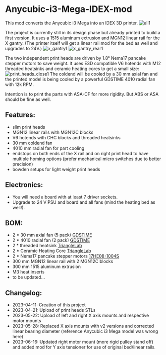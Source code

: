 # Anycubic-i3-Mega-IDEX-mod
This mod converts the Anycubic i3 Mega into an IDEX 3D printer.
![all1](https://user-images.githubusercontent.com/84620081/231165230-d3afbbfe-5f22-417b-bd14-b3eb3cc21254.JPG)

The project is currently still in its design phase but already printed to build a first version.
It uses a 1515 aluminum extrusion and MGN12 linear rail for the X gantry.
(The printer itself will get a linear rail mod for the bed as well and upgrades to 24V.)
![x_gantry1](https://user-images.githubusercontent.com/84620081/231167820-eca77ade-9970-43e1-a085-4397b2fd5f43.JPG)
![x_gantry_rear1](https://user-images.githubusercontent.com/84620081/231167839-94bfd6d9-bd2c-4763-83f4-73f2a0bf0cd2.JPG)

The two independent print heads are driven by 1.8° Nema17 pancake stepper motors to save weight.
It uses E3D compatible V6 hotends with M12 threaded heatsinks and ceramic heating cores to get a small size:
![print_heads_close1](https://user-images.githubusercontent.com/84620081/231166961-236a1625-e9de-4f42-af86-ebdb551d7c6d.JPG)
The coldend will be cooled by a 30 mm axial fan and the printed model is being cooled by a powerful GDSTIME 4010 radial fan with 12k RPM.

Intention is to print the parts with ASA-CF for more rigidity. But ABS or ASA should be fine as well.

## Features:
- slim print heads
- MGN12 linear rails with MGN12C blocks
- V6 hotends with CHC blocks and threaded heatsinks
- 30 mm coldend fan
- 4010 mm radial fan for part cooling
- endstops on both ends of the X rail and on right print head to have multiple homing options (prefer mechanical micro switches due to better precision)
- bowden setups for light weight print heads

## Electronics:
- You will need a board with at least 7 driver sockets.
- Upgrade to 24 V PSU and board and all fans (mind the heating bed as well!).

## BOM:
- 2 * 30 mm axial fan (5 pack) [GDSTIME](https://aliexpress.com/item/1910412689.html)
- 2 * 4010 radial fan (2 pack) [GDSTIME](https://aliexpress.com/item/1005005094281105.html)
- 2 * threaded heatsink [TriangleLab](https://aliexpress.com/item/32888313090.html)
- 2 * Ceramic Heating Core [TriangleLab](https://aliexpress.com/item/32697889176.html)
- 2 * Nema17 pancake stepper motors [17HE08-1004S](https://www.omc-stepperonline.com/de/e-serie-nema-17-bipolar-1-8deg-17ncm-24-07oz-in-1a-42x42x23mm-4-draehte-17he08-1004s)
- 300 mm MGN12 linear rail with 2 MGN12C blocks
- 300 mm 1515 aluminum extrusion
- M3 heat inserts 
- to be updated...

## Changelog:
- 2023-04-11: Creation of this project
- 2023-04-21: Upload of print heads STLs
- 2023-05-22: Upload of left and right X axis mounts and respective motor mounts
- 2023-05-28: Replaced X axis mounts with v2 versions and corrected linear bearing diameter (reference Anycubic i3 Mega model was wrong here)
- 2023-06-16: Updated right motor mount (more rigid pulley stand off) and added mod for Y axis tensioner for use of original bed/linear rails.
